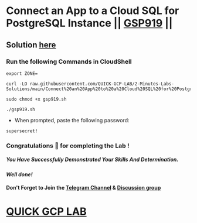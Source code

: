 # Connect an App to a Cloud SQL for PostgreSQL Instance || [GSP919](https://www.cloudskillsboost.google/focuses/57387?parent=catalog) ||

## Solution [here](https://youtu.be/WgY9Hbpmkk0)

### Run the following Commands in CloudShell

```
export ZONE=
```
```
curl -LO raw.githubusercontent.com/QUICK-GCP-LAB/2-Minutes-Labs-Solutions/main/Connect%20an%20App%20to%20a%20Cloud%20SQL%20for%20PostgreSQL%20Instance/gsp919.sh

sudo chmod +x gsp919.sh

./gsp919.sh
```

* When prompted, paste the following password:
```
supersecret!
```

### Congratulations 🎉 for completing the Lab !

##### *You Have Successfully Demonstrated Your Skills And Determination.*

#### *Well done!*

#### Don't Forget to Join the [Telegram Channel](https://t.me/quickgcplab) & [Discussion group](https://t.me/quickgcplabchats)

# [QUICK GCP LAB](https://www.youtube.com/@quickgcplab)
